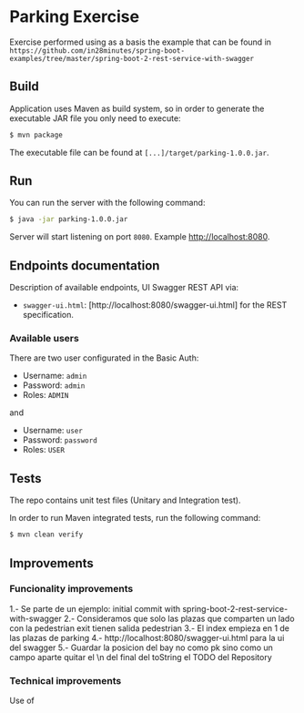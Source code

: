 # Parking Exercise

Exercise performed using as a basis the example that can be found in `https://github.com/in28minutes/spring-boot-examples/tree/master/spring-boot-2-rest-service-with-swagger`

## Build

Application uses Maven as build system, so in order to generate the executable JAR file you only need to execute:

```bash
$ mvn package
```

The executable file can be found at `[...]/target/parking-1.0.0.jar`.


## Run

You can run the server with the following command:

```bash
$ java -jar parking-1.0.0.jar
```

Server will start listening on port `8080`. Example [http://localhost:8080]().

## Endpoints documentation

Description of available endpoints, UI Swagger REST API via:

* `swagger-ui.html`: [http://localhost:8080/swagger-ui.html] for the REST specification.

### Available users

There are two user configurated in the Basic Auth:

* Username: `admin`
* Password: `admin`
* Roles: `ADMIN`

and 

* Username: `user`
* Password: `password`
* Roles: `USER`


## Tests

The repo contains unit test files (Unitary and Integration test). 

In order to run Maven integrated tests, run the following command:

```bash
$ mvn clean verify
```

## Improvements

### Funcionality improvements

1.- Se parte de un ejemplo: initial commit with spring-boot-2-rest-service-with-swagger
2.- Consideramos que solo las plazas que comparten un lado con la pedestrian exit tienen salida pedestrian
3.- El index empieza en 1 de las plazas de parking
4.- http://localhost:8080/swagger-ui.html para la ui del swagger
5.- Guardar la posicion del bay no como  pk sino como un campo aparte
quitar el \n del final del toString
el TODO del Repository

### Technical improvements

Use of 
